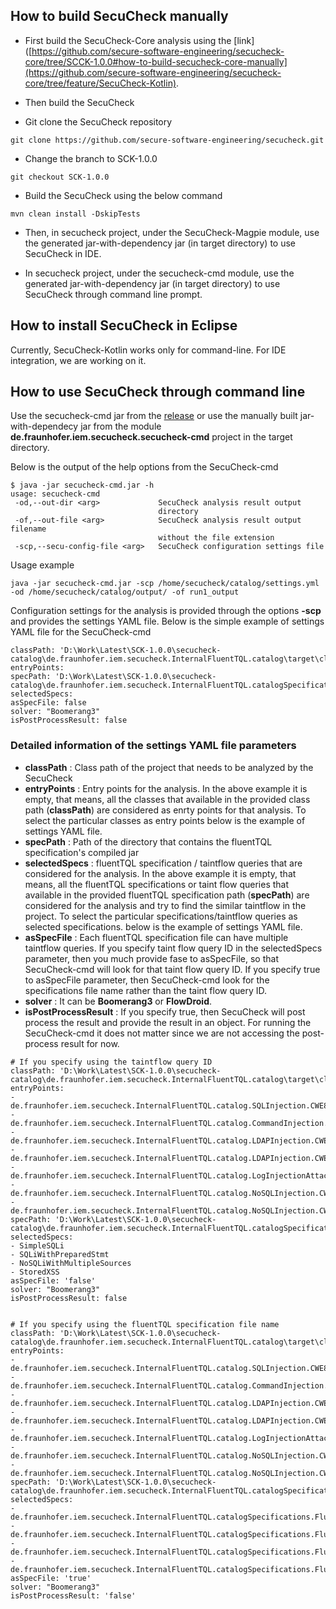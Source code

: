 ## How to build SecuCheck manually

* First build the SecuCheck-Core analysis using the [link]([https://github.com/secure-software-engineering/secucheck-core/tree/SCCK-1.0.0#how-to-build-secucheck-core-manually](https://github.com/secure-software-engineering/secucheck-core/tree/feature/SecuCheck-Kotlin).

* Then build the SecuCheck
* Git clone the SecuCheck repository

````shell
git clone https://github.com/secure-software-engineering/secucheck.git
````

* Change the branch to SCK-1.0.0

````shell
git checkout SCK-1.0.0
````

* Build the SecuCheck using the below command

````shell
mvn clean install -DskipTests
````

* Then, in secucheck project, under the SecuCheck-Magpie module, use the generated jar-with-dependency jar (in target directory) to use SecuCheck in IDE.

* In secucheck project, under the secucheck-cmd module, use the generated jar-with-dependency jar (in target directory) to use SecuCheck through command line prompt.

## How to install SecuCheck in Eclipse

Currently, SecuCheck-Kotlin works only for command-line. For IDE integration, we are working on it.

## How to use SecuCheck through command line

Use the secucheck-cmd jar from the [release](https://github.com/secure-software-engineering/secucheck/releases/tag/SC-1.1.0) or use the manually built jar-with-dependecy jar from the module **de.fraunhofer.iem.secucheck.secucheck-cmd** project in the target directory.

Below is the output of the help options from the SecuCheck-cmd

````shell
$ java -jar secucheck-cmd.jar -h
usage: secucheck-cmd
 -od,--out-dir <arg>             SecuCheck analysis result output
                                 directory
 -of,--out-file <arg>            SecuCheck analysis result output filename
                                 without the file extension
 -scp,--secu-config-file <arg>   SecuCheck configuration settings file
````

Usage example 
````shell
java -jar secucheck-cmd.jar -scp /home/secucheck/catalog/settings.yml -od /home/secucheck/catalog/output/ -of run1_output
````

Configuration settings for the analysis is provided through the options **-scp** and provides the settings YAML file. Below is the simple example of settings YAML file for the SecuCheck-cmd

````shell
classPath: 'D:\Work\Latest\SCK-1.0.0\secucheck-catalog\de.fraunhofer.iem.secucheck.InternalFluentTQL.catalog\target\classes'
entryPoints:
specPath: 'D:\Work\Latest\SCK-1.0.0\secucheck-catalog\de.fraunhofer.iem.secucheck.InternalFluentTQL.catalogSpecifications\target'
selectedSpecs:
asSpecFile: false
solver: "Boomerang3"
isPostProcessResult: false
````

### Detailed information of the settings YAML file parameters
* **classPath** : Class path of the project that needs to be analyzed by the SecuCheck
* **entryPoints** : Entry points for the analysis. In the above example it is empty, that means, all the classes that available in the provided class path (**classPath**) are considered as enrty points for that analysis. To select the particular classes as entry points below is the example of settings YAML file.
* **specPath** : Path of the directory that contains the fluentTQL specification's compiled jar
* **selectedSpecs** : fluentTQL specification / taintflow queries that are considered for the analysis. In the above example it is empty, that means, all the fluentTQL specifications or taint flow queries that available in the provided fluentTQL specification path (**specPath**) are considered for the analysis and try to find the similar taintflow in the project. To select the particular specifications/taintflow queries as selected specifications. below is the example of settings YAML file.
* **asSpecFile** : Each fluentTQL specification file can have multiple taintflow queries. If you specify taint flow query ID in the selectedSpecs parameter, then you much provide fase to asSpecFile, so that SecuCheck-cmd will look for that taint flow query ID. If you specify true to asSpecFile parameter, then SecuCheck-cmd look for the specifications file name rather than the taint flow query ID.
* **solver** : It can be **Boomerang3** or **FlowDroid**.
* **isPostProcessResult** : If you specify true, then SecuCheck will post process the result and provide the result in an object. For running the SecuCheck-cmd it does not matter since we are not accessing the post-process result for now.

````shell
# If you specify using the taintflow query ID
classPath: 'D:\Work\Latest\SCK-1.0.0\secucheck-catalog\de.fraunhofer.iem.secucheck.InternalFluentTQL.catalog\target\classes'
entryPoints:
- de.fraunhofer.iem.secucheck.InternalFluentTQL.catalog.SQLInjection.CWE89.SimpleSQLInjection
- de.fraunhofer.iem.secucheck.InternalFluentTQL.catalog.CommandInjection.CWE77.CommandInjection
- de.fraunhofer.iem.secucheck.InternalFluentTQL.catalog.LDAPInjection.CWE90.LdapInjection
- de.fraunhofer.iem.secucheck.InternalFluentTQL.catalog.LDAPInjection.CWE90.LDAPServerUtils
- de.fraunhofer.iem.secucheck.InternalFluentTQL.catalog.LogInjectionAttack.CWE117.LogInjection
- de.fraunhofer.iem.secucheck.InternalFluentTQL.catalog.NoSQLInjection.CWE943.NoSQLInjectionInSpringBoot
- de.fraunhofer.iem.secucheck.InternalFluentTQL.catalog.NoSQLInjection.CWE943.NoSQLInjectionWithTwoSources
specPath: 'D:\Work\Latest\SCK-1.0.0\secucheck-catalog\de.fraunhofer.iem.secucheck.InternalFluentTQL.catalogSpecifications\target'
selectedSpecs:
- SimpleSQLi
- SQLiWithPreparedStmt
- NoSQLiWithMultipleSources
- StoredXSS
asSpecFile: 'false'
solver: "Boomerang3"
isPostProcessResult: false


# If you specify using the fluentTQL specification file name
classPath: 'D:\Work\Latest\SCK-1.0.0\secucheck-catalog\de.fraunhofer.iem.secucheck.InternalFluentTQL.catalog\target\classes'
entryPoints:
- de.fraunhofer.iem.secucheck.InternalFluentTQL.catalog.SQLInjection.CWE89.SimpleSQLInjection
- de.fraunhofer.iem.secucheck.InternalFluentTQL.catalog.CommandInjection.CWE77.CommandInjection
- de.fraunhofer.iem.secucheck.InternalFluentTQL.catalog.LDAPInjection.CWE90.LdapInjection
- de.fraunhofer.iem.secucheck.InternalFluentTQL.catalog.LDAPInjection.CWE90.LDAPServerUtils
- de.fraunhofer.iem.secucheck.InternalFluentTQL.catalog.LogInjectionAttack.CWE117.LogInjection
- de.fraunhofer.iem.secucheck.InternalFluentTQL.catalog.NoSQLInjection.CWE943.NoSQLInjectionInSpringBoot
- de.fraunhofer.iem.secucheck.InternalFluentTQL.catalog.NoSQLInjection.CWE943.NoSQLInjectionWithTwoSources
specPath: 'D:\Work\Latest\SCK-1.0.0\secucheck-catalog\de.fraunhofer.iem.secucheck.InternalFluentTQL.catalogSpecifications\target'
selectedSpecs:
- de.fraunhofer.iem.secucheck.InternalFluentTQL.catalogSpecifications.FluentTQLSpecifications.SQLInjection.CWE89.SimpleSQLInjectionSpec
- de.fraunhofer.iem.secucheck.InternalFluentTQL.catalogSpecifications.FluentTQLSpecifications.SQLInjection.CWE89.SQLiWithPreparedStatementsSpec
- de.fraunhofer.iem.secucheck.InternalFluentTQL.catalogSpecifications.FluentTQLSpecifications.NoSQLInjection.CWE943.NoSQLInjectionWithMultipleSources
- de.fraunhofer.iem.secucheck.InternalFluentTQL.catalogSpecifications.FluentTQLSpecifications.XSS.CWE79.StoredXSSSpec 
asSpecFile: 'true'
solver: "Boomerang3"
isPostProcessResult: 'false'
````
